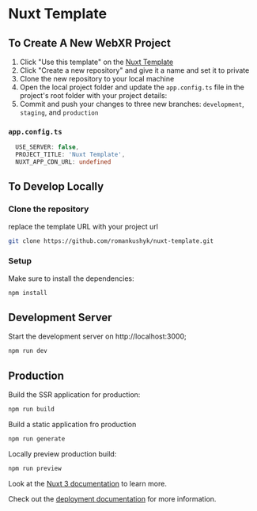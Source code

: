 # Nuxt Template

## To Create A New WebXR Project

1. Click "Use this template" on the [Nuxt Template](https://github.com/romankushyk/nuxt-template)
2. Click "Create a new repository" and give it a name and set it to private
3. Clone the new repository to your local machine
4. Open the local project folder and update the `app.config.ts` file in the project's root folder with your project details:
5. Commit and push your changes to three new branches: `development`, `staging`, and `production`

### `app.config.ts`

```typescript
  USE_SERVER: false,
  PROJECT_TITLE: 'Nuxt Template',
  NUXT_APP_CDN_URL: undefined 
  ```

## To Develop Locally

### Clone the repository

replace the template URL with your project url

```bash
git clone https://github.com/romankushyk/nuxt-template.git
```

### Setup

Make sure to install the dependencies:

```bash
npm install
```

## Development Server

Start the development server on http://localhost:3000;

```bash
npm run dev
```

## Production

Build the SSR application for production:

```bash
npm run build
```

Build a static application fro production

```bash
npm run generate
```

Locally preview production build:

```bash
npm run preview
```

Look at the [Nuxt 3 documentation](https://nuxt.com/docs/getting-started/introduction) to learn more.

Check out the [deployment documentation](https://nuxt.com/docs/getting-started/deployment) for more information.
